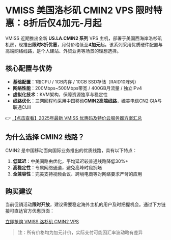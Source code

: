 # VMISS 美国洛杉矶 CMIN2 VPS 限时特惠：8折后仅4加元-月起

VMISS 近期推出全新 **US.LA.CMIN2 系列** VPS 主机，部署于美国西海岸洛杉矶机房，现推出**限时8折优惠**，月付价格低至**4加元**起。该系列采用优质硬件配置与高端网络线路，是个人建站、外贸业务等场景的理想选择。

## 核心配置与优势

- **基础配置**：1核CPU / 1GB内存 / 10GB SSD存储（RAID10阵列）
- **网络性能**：200Mbps~500Mbps带宽 / 400GB月流量 / 独立IPv4
- **虚拟化技术**：KVM架构，保障资源独享与稳定性
- **线路优化**：三网回程均采用中国移动**CMIN2高端线路**，媲美电信CN2 GIA与联通CUII

👉 [【点击查看】2025年最新 VMISS 优惠码及特价云服务器方案汇总](https://bit.ly/Vmiss)

## 为什么选择 CMIN2 线路？

CMIN2 是中国移动面向国际业务推出的优质线路，具有以下特点：

1. **低延迟**：中美间路由优化，平均延迟较普通线路降低30%+
2. **高稳定性**：专属网络通道，避免高峰时段拥堵
3. **全兼容性**：完美支持视频会议、跨境电商等对网络要求严苛的应用

## 购买建议

当前促销活动**限时开放**，建议需要稳定海外主机的用户及时把握机会。通过下方链接可直达官方优惠页面：

[立即抢购 VMISS 洛杉矶 CMIN2 VPS](https://bit.ly/Vmiss)

> 注：所有价格均为加元计价，实际支付可能因汇率波动略有差异
